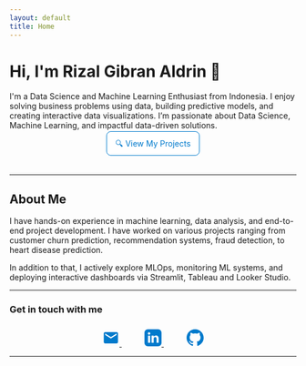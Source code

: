 ```yaml
---
layout: default
title: Home
---
```


# Hi, I'm Rizal Gibran Aldrin 👋  
I'm a Data Science and Machine Learning Enthusiast from Indonesia. I enjoy solving business problems using data, building predictive models, and creating interactive data visualizations. I’m passionate about Data Science, Machine Learning, and impactful data-driven solutions.

<div style="text-align: center; margin-bottom: 40px;">
  <a href="./projects.html" class="button-custom">🔍 View My Projects</a>
</div>

---

## About Me

I have hands-on experience in machine learning, data analysis, and end-to-end project development. I have worked on various projects ranging from customer churn prediction, recommendation systems, fraud detection, to heart disease prediction.

In addition to that, I actively explore MLOps, monitoring ML systems, and deploying interactive dashboards via Streamlit, Tableau and Looker Studio.

---

### Get in touch with me

<div style="text-align: center; margin-top: 25px;">

  <!-- Email -->
  <a href="mailto:gibran.aldrin.p@gmail.com" style="margin: 0 20px;" title="Email">
    <svg xmlns="http://www.w3.org/2000/svg" width="30" height="30" fill="#007acc" viewBox="0 0 24 24">
      <path d="M20 4H4c-1.1 0-1.99.9-1.99 2L2 18c0 
        1.1.89 2 1.99 2H20c1.1 0 
        2-.9 2-2V6c0-1.1-.9-2-2-2zm0 
        4-8 5-8-5V6l8 5 8-5v2z"/>
    </svg>
  </a>

  <!-- LinkedIn -->
  <a href="https://linkedin.com/in/rizal-gibran-aldrin-pratama/" target="_blank" style="margin: 0 20px;" title="LinkedIn">
    <svg xmlns="http://www.w3.org/2000/svg" width="30" height="30" fill="#007acc" viewBox="0 0 24 24">
      <path d="M19 0h-14c-2.761 
        0-5 2.239-5 5v14c0 2.761 2.239 5 
        5 5h14c2.762 0 5-2.239 
        5-5v-14c0-2.761-2.238-5-5-5zm-11 
        19h-3v-10h3v10zm-1.5-11.268c-.966 
        0-1.75-.79-1.75-1.764s.784-1.764 
        1.75-1.764 1.75.79 
        1.75 1.764-.784 1.764-1.75 
        1.764zm13.5 11.268h-3v-5.604c0-3.368-4-3.113-4 
        0v5.604h-3v-10h3v1.545c1.396-2.586 
        7-2.777 7 2.476v5.979z"/>
    </svg>
  </a>

  <!-- GitHub -->
  <a href="https://github.com/rizalgibran08" target="_blank" style="margin: 0 20px;" title="GitHub">
    <svg xmlns="http://www.w3.org/2000/svg" width="30" height="30" fill="#007acc" viewBox="0 0 24 24">
      <path d="M12 0c-6.627 
        0-12 5.373-12 12 0 5.303 3.438 
        9.8 8.205 11.385.6.113.82-.258.82-.577 
        0-.285-.01-1.04-.015-2.04-3.338.724-4.042-1.61-4.042-1.61-.546-1.387-1.333-1.757-1.333-1.757-1.089-.745.084-.729.084-.729 
        1.205.084 1.84 1.236 1.84 1.236 1.07 1.835 2.809 1.305 
        3.495.998.108-.775.418-1.305.76-1.605-2.665-.3-5.466-1.335-5.466-5.931 
        0-1.31.469-2.381 1.235-3.221-.135-.303-.54-1.523.105-3.176 
        0 0 1.005-.322 3.3 1.23a11.52 11.52 0 0 1 3-.405 
        11.52 11.52 0 0 1 3 .405c2.28-1.552 
        3.285-1.23 3.285-1.23.645 1.653.24 2.873.12 
        3.176.765.84 1.23 1.911 1.23 3.221 0 4.609-2.805 
        5.625-5.475 5.922.435.375.81 1.102.81 2.222 
        0 1.606-.015 2.896-.015 3.286 0 .315.21.69.825.573 
        C20.565 21.795 24 17.295 24 12c0-6.627-5.373-12-12-12z"/>
    </svg>
  </a>

</div>


---

<!-- STYLE CUSTOM BUTTON -->
<style>
.button-custom {
  padding: 12px 15px;
  font-size: 14px;
  border: 1px solid #007acc;
  background-color: white;
  color: #007acc;
  border-radius: 8px;
  cursor: pointer;
  text-decoration: none;
}

.button-custom:hover {
  background-color: #007acc;
  color: white;
}
</style>
